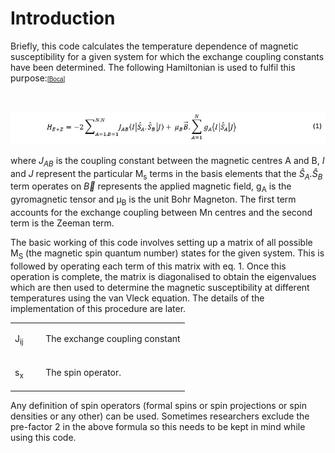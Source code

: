 <html><head></head><body>
<h1>Introduction</h1>
<p>Briefly, this code calculates the temperature dependence of magnetic susceptibility for a given system for which the exchange coupling constants have been determined. 
The following Hamiltonian is used to fulfil this purpose:<font face="Arial, Helvetica, sans-serif" size="-2">[<a href="refs#Boca" class="showTip Boca">Boca</a>]</font>  </p> 
<br>

<p align="center"><img src="img/one.jpg" alt="eq. 1"><br /></p>

<p>where <i>J<sub>AB</sub></i> is the coupling constant between the magnetic centres A and B, <i>I</i> and <i>J</i> represent the particular M<sub>s</sub> terms in the basis elements that the 
<i>S&#770<sub>A</sub>.S&#770<sub>B</sub></i> term operates on <i>B&#8407</i> represents the applied magnetic field, g<sub>A</sub> is the gyromagnetic tensor and μ<sub>B</sub> is the unit 
Bohr Magneton. The first term accounts for the exchange coupling between Mn centres and the second term is the Zeeman term.</p>

<p> The basic working of this code involves setting up a matrix of all possible M<sub>S</sub> (the magnetic spin quantum number) states for the given system. 
This is followed by operating each term of this matrix with eq. 1. Once this operation is complete, the matrix is diagonalised to obtain the eigenvalues which 
are then used to determine the magnetic susceptibility at different temperatures using the van Vleck equation. The details of the implementation of this 
procedure are later. </p>

<table border="0" cellpadding="2">
<tr valign="top"><td><p>J<sub>ij</sub></p></td><td>&nbsp;&nbsp;</td>
<td><p>The exchange coupling constant</p></td></tr>
<tr valign="top"><td><p>s<sub>x</sub></p></td><td>&nbsp;&nbsp;</td>
<td><p>The spin operator.</p></td></tr>
</table>
<p> Any definition of spin operators (formal spins or spin projections or spin densities or any other) can be used. Sometimes researchers exclude the pre-factor 
2 in the above formula so this needs to be kept in mind while using this code.</p>

    
</body></html>
